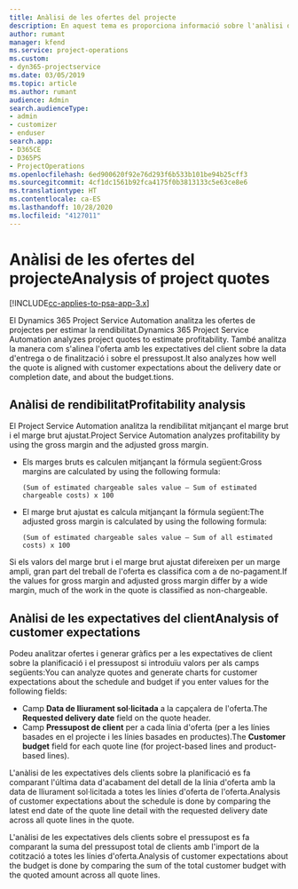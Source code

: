 ```yaml
---
title: Anàlisi de les ofertes del projecte
description: En aquest tema es proporciona informació sobre l'anàlisi de les ofertes del projecte.
author: rumant
manager: kfend
ms.service: project-operations
ms.custom:
- dyn365-projectservice
ms.date: 03/05/2019
ms.topic: article
ms.author: rumant
audience: Admin
search.audienceType:
- admin
- customizer
- enduser
search.app:
- D365CE
- D365PS
- ProjectOperations
ms.openlocfilehash: 6ed900620f92e76d293f6b533b101be94b25cff3
ms.sourcegitcommit: 4cf1dc1561b92fca4175f0b3813133c5e63ce8e6
ms.translationtype: HT
ms.contentlocale: ca-ES
ms.lasthandoff: 10/28/2020
ms.locfileid: "4127011"
---
```

# <a name="analysis-of-project-quotes"></a><span data-ttu-id="b2d06-103">Anàlisi de les ofertes del projecte</span><span class="sxs-lookup"><span data-stu-id="b2d06-103">Analysis of project quotes</span></span>

[!INCLUDE[cc-applies-to-psa-app-3.x](../includes/cc-applies-to-psa-app-3x.md)]

<span data-ttu-id="b2d06-104">El Dynamics 365 Project Service Automation analitza les ofertes de projectes per estimar la rendibilitat.</span><span class="sxs-lookup"><span data-stu-id="b2d06-104">Dynamics 365 Project Service Automation analyzes project quotes to estimate profitability.</span></span> <span data-ttu-id="b2d06-105">També analitza la manera com s'alinea l'oferta amb les expectatives del client sobre la data d'entrega o de finalització i sobre el pressupost.</span><span class="sxs-lookup"><span data-stu-id="b2d06-105">It also analyzes how well the quote is aligned with customer expectations about the delivery date or completion date, and about the budget.tions.</span></span>

## <a name="profitability-analysis"></a><span data-ttu-id="b2d06-106">Anàlisi de rendibilitat</span><span class="sxs-lookup"><span data-stu-id="b2d06-106">Profitability analysis</span></span>

<span data-ttu-id="b2d06-107">El Project Service Automation analitza la rendibilitat mitjançant el marge brut i el marge brut ajustat.</span><span class="sxs-lookup"><span data-stu-id="b2d06-107">Project Service Automation analyzes profitability by using the gross margin and the adjusted gross margin.</span></span>

- <span data-ttu-id="b2d06-108">Els marges bruts es calculen mitjançant la fórmula següent:</span><span class="sxs-lookup"><span data-stu-id="b2d06-108">Gross margins are calculated by using the following formula:</span></span>

  `
    (Sum of estimated chargeable sales value – Sum of estimated chargeable costs) x 100
  `
- <span data-ttu-id="b2d06-109">El marge brut ajustat es calcula mitjançant la fórmula següent:</span><span class="sxs-lookup"><span data-stu-id="b2d06-109">The adjusted gross margin is calculated by using the following formula:</span></span>

  `
    (Sum of estimated chargeable sales value – Sum of all estimated costs) x 100
  `

<span data-ttu-id="b2d06-110">Si els valors del marge brut i el marge brut ajustat difereixen per un marge ampli, gran part del treball de l'oferta es classifica com a de no-pagament.</span><span class="sxs-lookup"><span data-stu-id="b2d06-110">If the values for gross margin and adjusted gross margin differ by a wide margin, much of the work in the quote is classified as non-chargeable.</span></span>

## <a name="analysis-of-customer-expectations"></a><span data-ttu-id="b2d06-111">Anàlisi de les expectatives del client</span><span class="sxs-lookup"><span data-stu-id="b2d06-111">Analysis of customer expectations</span></span>

<span data-ttu-id="b2d06-112">Podeu analitzar ofertes i generar gràfics per a les expectatives de client sobre la planificació i el pressupost si introduïu valors per als camps següents:</span><span class="sxs-lookup"><span data-stu-id="b2d06-112">You can analyze quotes and generate charts for customer expectations about the schedule and budget if you enter values for the following fields:</span></span>

- <span data-ttu-id="b2d06-113">Camp **Data de lliurament sol·licitada** a la capçalera de l'oferta.</span><span class="sxs-lookup"><span data-stu-id="b2d06-113">The **Requested delivery date** field on the quote header.</span></span>
- <span data-ttu-id="b2d06-114">Camp **Pressupost de client** per a cada línia d'oferta (per a les línies basades en el projecte i les línies basades en productes).</span><span class="sxs-lookup"><span data-stu-id="b2d06-114">The **Customer budget** field for each quote line (for project-based lines and product-based lines).</span></span>

<span data-ttu-id="b2d06-115">L'anàlisi de les expectatives dels clients sobre la planificació es fa comparant l'última data d'acabament del detall de la línia d'oferta amb la data de lliurament sol·licitada a totes les línies d'oferta de l'oferta.</span><span class="sxs-lookup"><span data-stu-id="b2d06-115">Analysis of customer expectations about the schedule is done by comparing the latest end date of the quote line detail with the requested delivery date across all quote lines in the quote.</span></span>

<span data-ttu-id="b2d06-116">L'anàlisi de les expectatives dels clients sobre el pressupost es fa comparant la suma del pressupost total de clients amb l'import de la cotització a totes les línies d'oferta.</span><span class="sxs-lookup"><span data-stu-id="b2d06-116">Analysis of customer expectations about the budget is done by comparing the sum of the total customer budget with the quoted amount across all quote lines.</span></span>
